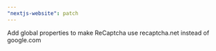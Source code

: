 ```yaml
---
"nextjs-website": patch
---
```


Add global properties to make ReCaptcha use recaptcha.net instead of google.com
